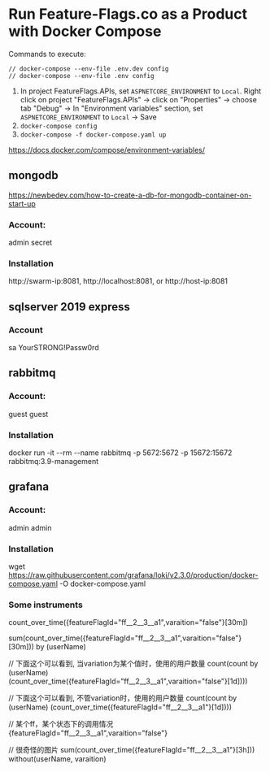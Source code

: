 
# Run Feature-Flags.co as a Product with Docker Compose

Commands to execute:

    // docker-compose --env-file .env.dev config 
    // docker-compose --env-file .env config 
1. In project FeatureFlags.APIs, set `ASPNETCORE_ENVIRONMENT` to `Local`. Right click on project "FeatureFlags.APIs" -> click on "Properties" -> choose tab "Debug" -> In "Environment variables" section, set `ASPNETCORE_ENVIRONMENT` to `Local` -> Save
2. `docker-compose config`
3. `docker-compose -f docker-compose.yaml up`


https://docs.docker.com/compose/environment-variables/

## mongodb 
https://newbedev.com/how-to-create-a-db-for-mongodb-container-on-start-up
### Account:
admin secret
### Installation
http://swarm-ip:8081, http://localhost:8081, or http://host-ip:8081

## sqlserver 2019 express
### Account
sa YourSTRONG!Passw0rd

## rabbitmq
### Account:
guest guest
### Installation
docker run -it --rm --name rabbitmq -p 5672:5672 -p 15672:15672 rabbitmq:3.9-management

## grafana 
### Account:
admin admin
### Installation
wget https://raw.githubusercontent.com/grafana/loki/v2.3.0/production/docker-compose.yaml -O docker-compose.yaml
### Some instruments
count_over_time({featureFlagId="ff__2__3__a1",varaition="false"}[30m])

sum(count_over_time({featureFlagId="ff__2__3__a1",varaition="false"}[30m])) by (userName)

// 下面这个可以看到, 当variation为某个值时，使用的用户数量
count(count by (userName) (count_over_time({featureFlagId="ff__2__3__a1",varaition="false"}[1d])))

// 下面这个可以看到, 不管variation时，使用的用户数量
count(count by (userName) (count_over_time({featureFlagId="ff__2__3__a1"}[1d])))

// 某个ff，某个状态下的调用情况
{featureFlagId="ff__2__3__a1",varaition="false"}

// 很奇怪的图片
sum(count_over_time({featureFlagId="ff__2__3__a1"}[3h])) without(userName, varaition) 
